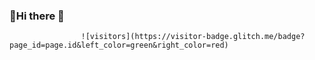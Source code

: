 ### 🙋Hi there 👋
                    ![visitors](https://visitor-badge.glitch.me/badge?page_id=page.id&left_color=green&right_color=red)

<!--
                                              Hello，ヾ(≧∇≦*)ゝ，我是Koyal，可以叫我小姬。
                                                           一个非科班Gopher 
                                                       我从不是一个积极乐观的人
                                                       但很幸运，很庆幸遇到小组
                                                       遇到一些谈天说地的朋友
                                                       遇到丧但积极向上的学长
                                                       遇到严厉却没抛弃的学姐
                                                       也遇到了懂得自愈的自己
-->
<!--
**tuwan21/tuwan21** is a ✨ _special_ ✨ repository because its `README.md` (this file) appears on your GitHub profile.

Here are some ideas to get you started:

- 🔭 I’m currently working on ...
- 🌱 I’m currently learning ...
- 👯 I’m looking to collaborate on ...
- 🤔 I’m looking for help with ...
- 💬 Ask me about ...
- 📫 How to reach me: ...
- 😄 Pronouns: ...
- ⚡ Fun fact: ...

-->
